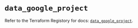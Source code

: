 # `data_google_project`

Refer to the Terraform Registory for docs: [`data_google_project`](https://registry.terraform.io/providers/hashicorp/google-beta/4.82.0/docs/data-sources/google_project).

